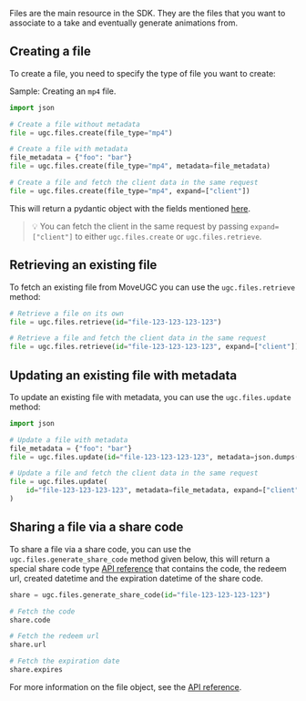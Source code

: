 Files are the main resource in the SDK. They are the files that you want to associate to a take and eventually generate animations from.

## Creating a file 

To create a file, you need to specify the type of file you want to create:

Sample: Creating an `mp4` file.

```python
import json

# Create a file without metadata
file = ugc.files.create(file_type="mp4")

# Create a file with metadata
file_metadata = {"foo": "bar"}
file = ugc.files.create(file_type="mp4", metadata=file_metadata)

# Create a file and fetch the client data in the same request
file = ugc.files.create(file_type="mp4", expand=["client"])
```

This will return a pydantic object with the fields mentioned [here](/move-ugc-python/latest/api-reference/schemas/file/).

> 💡 You can fetch the client in the same request by passing `expand=["client"]` to
> either `ugc.files.create` or `ugc.files.retrieve`.


## Retrieving an existing file

To fetch an existing file from MoveUGC you can use the `ugc.files.retrieve` method:

```python
# Retrieve a file on its own
file = ugc.files.retrieve(id="file-123-123-123-123")

# Retrieve a file and fetch the client data in the same request
file = ugc.files.retrieve(id="file-123-123-123-123", expand=["client"])
```


## Updating an existing file with metadata

To update an existing file with metadata, you can use the `ugc.files.update` method:

```python
import json

# Update a file with metadata
file_metadata = {"foo": "bar"}
file = ugc.files.update(id="file-123-123-123-123", metadata=json.dumps(file_metadata))

# Update a file and fetch the client data in the same request
file = ugc.files.update(
    id="file-123-123-123-123", metadata=file_metadata, expand=["client"],
)
```

## Sharing a file via a share code

To share a file via a share code, you can use the `ugc.files.generate_share_code` method given below, this will return a special share code type [API reference](/move-ugc-python/latest/api-reference/schemas/file/#sharecode) that contains the code, the redeem url, created datetime and the expiration datetime of the share code.

```python
share = ugc.files.generate_share_code(id="file-123-123-123-123")

# Fetch the code
share.code

# Fetch the redeem url
share.url

# Fetch the expiration date
share.expires
```


For more information on the file object, see the [API reference](/move-ugc-python/latest/api-reference/schemas/file/).
